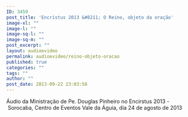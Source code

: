 ```yaml
---
ID: 3459
post_title: 'Encristus 2013 &#8211; O Reino, objeto da oração'
image-xl: ""
image-l: ""
image-sq-l: ""
image-sq-m: ""
post_excerpt: ""
layout: audioevideo
permalink: audioevideo/reino-objeto-oracao
published: true
categories: ""
tags: ""
author: ""
post_date: 2013-09-22 23:03:58
---
```

Áudio da Ministração de Pe. Douglas Pinheiro no Encirstus 2013 - Sorocaba, Centro de Eventos Vale da Águia, dia 24 de agosto de 2013